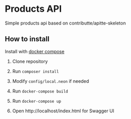 # Products API
Simple products api based on contributte/apitte-skeleton

## How to install
Install with [docker compose](https://github.com/docker/compose)

1) Clone repository

2) Run `composer install`

3) Modify `config/local.neon` if needed

4) Run `docker-compose build`

5) Run `docker-compose up`

6) Open http://localhost/index.html for Swagger UI